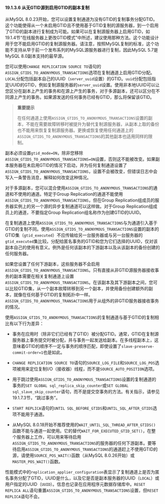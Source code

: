 #### 19.1.3.6 从无GTID源到启用GTID的副本复制

从MySQL 8.0.23开始，您可以设置复制通道为没有GTID的复制事务分配GTID。这个功能使得从一个未启用GTID且不使用基于GTID复制的源服务器，到一个启用了GTID的副本进行复制成为可能。如果可以在复制源服务器上启用GTID，如19.1.4节“在线服务器上更改GTID模式”中所述，建议使用那种方法。这个功能设计用于您不能启用GTID的复制源服务器。请注意，按照MySQL复制的标准，这个功能不支持从早于前一个发布系列的MySQL源服务器进行复制，因此MySQL 5.7是MySQL 8.0副本支持的最早源。

您可以使用`CHANGE REPLICATION SOURCE TO`语句的`ASSIGN_GTIDS_TO_ANONYMOUS_TRANSACTIONS`选项在复制通道上启用GTID分配。`LOCAL`分配包括副本自己的UUID（`server_uuid`设置）的GTID。`uuid`分配包括指定UUID的GTID，例如复制源服务器的`server_uuid`设置。使用非本地UUID可以让您区分在副本上产生的事务和在源上产生的事务，对于多源副本，还可以区分在不同源上产生的事务。如果源发送的任何事务已经有GTID，那么将保留该GTID。

> **重要提示**
>
> 在任何通道上使用`ASSIGN_GTIDS_TO_ANONYMOUS_TRANSACTIONS`设置的副本，不能在需要故障转移时被提升为替代复制源服务器，从副本上取的备份也不能用来恢复复制源服务器。更换或恢复使用任何通道上的`ASSIGN_GTIDS_TO_ANONYMOUS_TRANSACTIONS`的其他副本也适用同样的限制。

副本必须设置`gtid_mode=ON`，除非您移除`ASSIGN_GTIDS_TO_ANONYMOUS_TRANSACTIONS=ON`设置，否则这不能被改变。如果副本服务器在未启用GTID的情况下启动，并为任何复制通道设置了`ASSIGN_GTIDS_TO_ANONYMOUS_TRANSACTIONS`，设置不会被改变，但错误日志中会写入一条警告消息，解释如何改变这种情况。

对于多源副本，您可以混合使用`ASSIGN_GTIDS_TO_ANONYMOUS_TRANSACTIONS`的通道和不使用的通道。特定于Group Replication的通道不能使用`ASSIGN_GTIDS_TO_ANONYMOUS_TRANSACTIONS`，但在Group Replication组成员的服务器实例上的另一个源的异步复制通道可以这样做。对于Group Replication组成员上的通道，不要指定Group Replication组名称作为创建GTID的UUID。

在复制通道上使用`ASSIGN_GTIDS_TO_ANONYMOUS_TRANSACTIONS`与为通道引入基于GTID的复制不同。使用`ASSIGN_GTIDS_TO_ANONYMOUS_TRANSACTIONS`设置的副本的GTID集（`gtid_executed`）不应传输给另一台服务器或与另一台服务器的`gtid_executed`集比较。分配给匿名事务的GTID和您为它们选择的UUID，仅对该副本自己的使用有意义。例外是任何该副本的下游副本以及从该副本的备份创建的任何服务器。

如果您设置了任何下游副本，这些服务器不会启用`ASSIGN_GTIDS_TO_ANONYMOUS_TRANSACTIONS`。只有直接从非GTID源服务器接收事务的副本需要在相关复制通道上设置`ASSIGN_GTIDS_TO_ANONYMOUS_TRANSACTIONS`。在该副本及其下游副本之间，您可以比较GTID集，从一个副本故障转移到另一个副本，并使用备份创建额外的副本，就像在任何基于GTID的复制拓扑中一样。`ASSIGN_GTIDS_TO_ANONYMOUS_TRANSACTIONS`用于从组外的非GTID服务器接收事务的情况。

使用`ASSIGN_GTIDS_TO_ANONYMOUS_TRANSACTIONS`的复制通道与基于GTID的复制相比有以下行为差异：

- 事务在应用时（除非它们已经有了GTID）被分配GTID。通常，GTID在复制源服务器上事务提交时被分配，并与事务一起发送给副本。在多线程副本上，这意味着GTID的顺序不一定与事务的顺序匹配，即使设置了`slave-preserve-commit-order=1`也是如此。

- `CHANGE REPLICATION SOURCE TO`语句的`SOURCE_LOG_FILE`和`SOURCE_LOG_POS`选项被用来定位复制I/O（接收器）线程，而不是`SOURCE_AUTO_POSITION`选项。

- 用于跳过使用`ASSIGN_GTIDS_TO_ANONYMOUS_TRANSACTIONS`设置的复制通道的事务的`SET GLOBAL sql_replica_skip_counter`或`SET GLOBAL sql_slave_skip_counter`语句，而不是提交空事务的方法。有关指示，请参见19.1.7.3节，“跳过事务”。

- `START REPLICA`语句的`UNTIL SQL_BEFORE_GTIDS`和`UNTIL_SQL_AFTER_GTIDS`选项不能用于通道。

- 从MySQL 8.0.18开始不推荐使用的`WAIT_UNTIL_SQL_THREAD_AFTER_GTIDS()`函数不能与通道一起使用。它的替代`WAIT_FOR_EXECUTED_GTID_SET()`，在整个服务器上工作，可以用来等待启用`ASSIGN_GTIDS_TO_ANONYMOUS_TRANSACTIONS`的服务器的任何下游副本。要等待启用`ASSIGN_GTIDS_TO_ANONYMOUS_TRANSACTIONS`的通道赶上不使用GTID的源，请使用`SOURCE_POS_WAIT()`函数（从MySQL 8.0.26开始）或`MASTER_POS_WAIT()`函数。


性能模式中的`replication_applier_configuration`表显示了复制通道上是否为匿名事务分配了GTID，UUID是什么，以及它是否是副本服务器的UUID（`LOCAL`）或用户指定的UUID（`UUID`）。信息也记录在应用程序元数据存储库中。`RESET REPLICA ALL`语句重置`ASSIGN_GTIDS_TO_ANONYMOUS_TRANSACTIONS`设置，但`RESET REPLICA`语句不会。